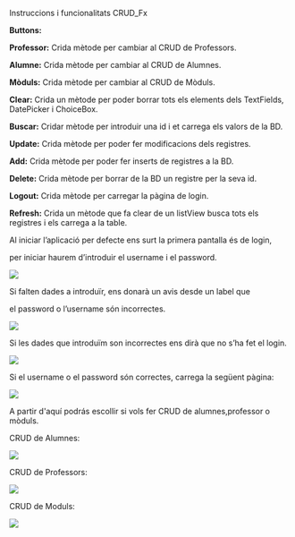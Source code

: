 Instruccions i funcionalitats CRUD\_Fx

**Buttons:**

**Professor:** Crida mètode per cambiar al CRUD de Professors.


**Alumne:** Crida mètode per cambiar al CRUD de Alumnes.


**Mòduls:** Crida mètode per cambiar al CRUD de Mòduls.


**Clear:** Crida un mètode per poder borrar tots els elements dels TextFields, DatePicker i ChoiceBox.


**Buscar:** Cridar mètode per introduir una id i et carrega els valors de la BD.


**Update:** Crida mètode per poder fer modificacions dels registres.


**Add:** Crida mètode per poder fer inserts de registres a la BD.


**Delete:** Crida mètode per borrar de la BD un registre per la seva id.


**Logout:** Crida mètode per carregar la pàgina de login.


**Refresh:** Crida un mètode que fa clear de un listView busca tots els registres i els carrega a la table.  


Al iniciar l’aplicació per defecte ens surt la primera pantalla és de login,

per iniciar haurem d’introduir el username i el password.


![](https://github.com/casasadria2/CrudFx/tree/main/Imatges/Aspose.Words.d203419b-7e4c-4561-b060-498eeba11d35.001.jpeg)


Si falten dades a introduïr, ens donarà un avis desde un label que

el password o l’username són incorrectes.


![](https://github.com/casasadria2/CrudFx/tree/main/Imatges/Aspose.Words.d203419b-7e4c-4561-b060-498eeba11d35.002.jpeg)


Si les dades que introduïm son incorrectes ens dirà que no s’ha fet el login.


![](https://github.com/casasadria2/CrudFx/tree/main/Imatges/Aspose.Words.d203419b-7e4c-4561-b060-498eeba11d35.003.jpeg)


Si el username o el password són correctes, carrega la següent pàgina:


![](https://github.com/casasadria2/CrudFx/tree/main/Imatges/Aspose.Words.d203419b-7e4c-4561-b060-498eeba11d35.004.jpeg)


A partir d'aquí podrás escollir si vols fer CRUD de alumnes,professor o mòduls. 


CRUD de Alumnes:


![](https://github.com/casasadria2/CrudFx/tree/main/Imatges/Aspose.Words.d203419b-7e4c-4561-b060-498eeba11d35.005.jpeg)


CRUD de Professors:


![](https://github.com/casasadria2/CrudFx/tree/main/Imatges/Aspose.Words.d203419b-7e4c-4561-b060-498eeba11d35.006.jpeg)


CRUD de Moduls:


![](https://github.com/casasadria2/CrudFx/tree/main/Imatges/Aspose.Words.d203419b-7e4c-4561-b060-498eeba11d35.007.jpeg)


